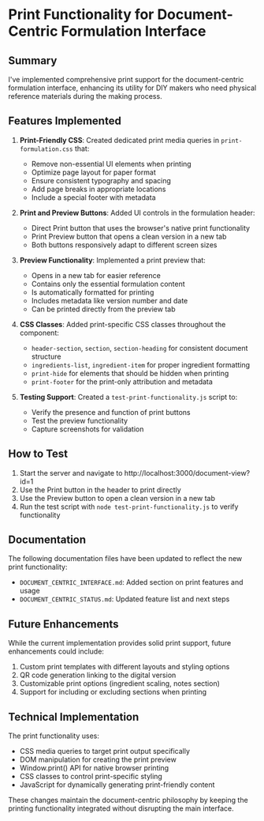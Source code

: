 # Print Functionality for Document-Centric Formulation Interface

## Summary

I've implemented comprehensive print support for the document-centric formulation interface, enhancing its utility for DIY makers who need physical reference materials during the making process.

## Features Implemented

1. **Print-Friendly CSS**: Created dedicated print media queries in `print-formulation.css` that:
   - Remove non-essential UI elements when printing
   - Optimize page layout for paper format
   - Ensure consistent typography and spacing
   - Add page breaks in appropriate locations
   - Include a special footer with metadata

2. **Print and Preview Buttons**: Added UI controls in the formulation header:
   - Direct Print button that uses the browser's native print functionality
   - Print Preview button that opens a clean version in a new tab
   - Both buttons responsively adapt to different screen sizes

3. **Preview Functionality**: Implemented a print preview that:
   - Opens in a new tab for easier reference
   - Contains only the essential formulation content
   - Is automatically formatted for printing
   - Includes metadata like version number and date
   - Can be printed directly from the preview tab

4. **CSS Classes**: Added print-specific CSS classes throughout the component:
   - `header-section`, `section`, `section-heading` for consistent document structure
   - `ingredients-list`, `ingredient-item` for proper ingredient formatting
   - `print-hide` for elements that should be hidden when printing
   - `print-footer` for the print-only attribution and metadata

5. **Testing Support**: Created a `test-print-functionality.js` script to:
   - Verify the presence and function of print buttons
   - Test the preview functionality
   - Capture screenshots for validation

## How to Test

1. Start the server and navigate to http://localhost:3000/document-view?id=1
2. Use the Print button in the header to print directly
3. Use the Preview button to open a clean version in a new tab
4. Run the test script with `node test-print-functionality.js` to verify functionality

## Documentation

The following documentation files have been updated to reflect the new print functionality:

- `DOCUMENT_CENTRIC_INTERFACE.md`: Added section on print features and usage
- `DOCUMENT_CENTRIC_STATUS.md`: Updated feature list and next steps

## Future Enhancements

While the current implementation provides solid print support, future enhancements could include:

1. Custom print templates with different layouts and styling options
2. QR code generation linking to the digital version
3. Customizable print options (ingredient scaling, notes section)
4. Support for including or excluding sections when printing

## Technical Implementation

The print functionality uses:

- CSS media queries to target print output specifically
- DOM manipulation for creating the print preview
- Window.print() API for native browser printing
- CSS classes to control print-specific styling
- JavaScript for dynamically generating print-friendly content

These changes maintain the document-centric philosophy by keeping the printing functionality integrated without disrupting the main interface.